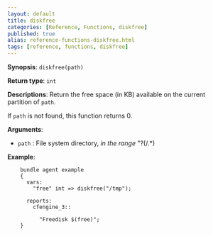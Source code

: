 ```yaml
---
layout: default
title: diskfree
categories: [Reference, Functions, diskfree]
published: true
alias: reference-functions-diskfree.html
tags: [reference, functions, diskfree]
---
```


**Synopsis**: `diskfree(path)`

**Return type**: `int`

**Descriptions**: Return the free space (in KB) available on the current
partition of `path`.

If `path` is not found, this function returns 0.

**Arguments**:  

* `path` : File system directory, *in the range* "?(/.\*)   

**Example**:  

```cf3
    bundle agent example
    {     
      vars:
        "free" int => diskfree("/tmp"); 

      reports:
        cfengine_3::

          "Freedisk $(free)";
    }
```
